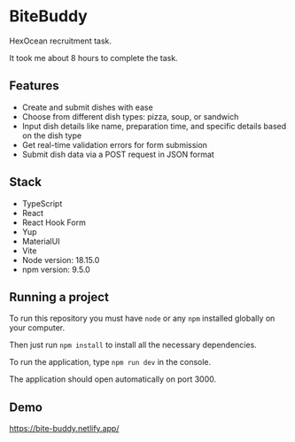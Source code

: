 # BiteBuddy
HexOcean recruitment task. 

It took me about 8 hours to complete the task.

## Features

- Create and submit dishes with ease
- Choose from different dish types: pizza, soup, or sandwich
- Input dish details like name, preparation time, and specific details based on the dish type
- Get real-time validation errors for form submission
- Submit dish data via a POST request in JSON format

## Stack

- TypeScript
- React
- React Hook Form
- Yup
- MaterialUI
- Vite
- Node version: 18.15.0
- npm version: 9.5.0

## Running a project

To run this repository you must have `node` or any `npm` installed globally on your computer.

Then just run `npm install` to install all the necessary dependencies.

To run the application, type `npm run dev` in the console.

The application should open automatically on port 3000.

## Demo

https://bite-buddy.netlify.app/
